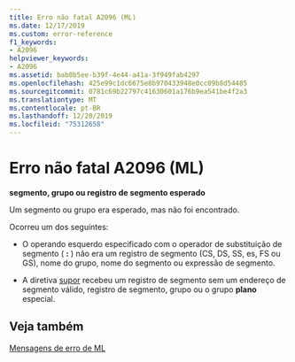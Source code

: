 ```yaml
---
title: Erro não fatal A2096 (ML)
ms.date: 12/17/2019
ms.custom: error-reference
f1_keywords:
- A2096
helpviewer_keywords:
- A2096
ms.assetid: bab0b5ee-b39f-4e44-a41a-3f949fab4297
ms.openlocfilehash: 425e99c1dc6675e8b970433948e0cc09b8d54485
ms.sourcegitcommit: 0781c69b22797c41630601a176b9ea541be4f2a3
ms.translationtype: MT
ms.contentlocale: pt-BR
ms.lasthandoff: 12/20/2019
ms.locfileid: "75312658"
---
```

# <a name="ml-nonfatal-error-a2096"></a>Erro não fatal A2096 (ML)

**segmento, grupo ou registro de segmento esperado**

Um segmento ou grupo era esperado, mas não foi encontrado.

Ocorreu um dos seguintes:

- O operando esquerdo especificado com o operador de substituição de segmento ( **:** ) não era um registro de segmento (CS, DS, SS, es, FS ou GS), nome do grupo, nome do segmento ou expressão de segmento.

- A diretiva [supor](assume.md) recebeu um registro de segmento sem um endereço de segmento válido, registro de segmento, grupo ou o grupo **plano** especial.

## <a name="see-also"></a>Veja também

[Mensagens de erro de ML](ml-error-messages.md)

